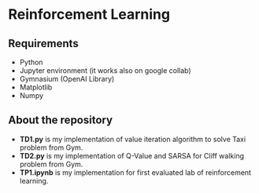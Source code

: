 # Reinforcement Learning

## Requirements
- Python
- Jupyter environment (it works also on google collab)
- Gymnasium (OpenAI Library)
- Matplotlib
- Numpy

## About the repository

- **TD1.py** is my implementation of value iteration algorithm to solve Taxi problem from Gym.
- **TD2.py** is my implementation of Q-Value and SARSA for Cliff walking problem from Gym.
- **TP1.ipynb** is my implementation for first evaluated lab of reinforcement learning.
